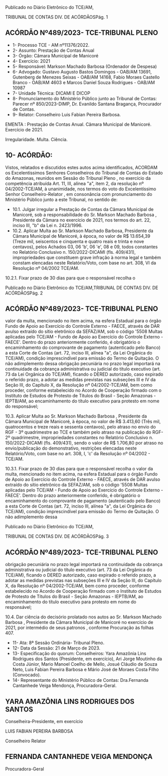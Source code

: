 Publicado  no  Diário  Eletrônico do TCE/AM,

TRIBUNAL DE CONTAS DIV. DE ACÓRDÃOSPág. 1

## ACÓRDÃO Nº489/2023- TCE-TRIBUNAL PLENO

- 1- Processo TCE - AM nº11376/2022.
- 2- Assunto: Prestação de Contas Anual
- 3- Órgão: Câmara Municipal de Manicoré
- 4- Exercício: 2021
- 5- Responsável: Markson Machado Barbosa (Ordenador de Despesa)
- 6- Advogado: Gustavo  Augusto  Bastos  Domingos  -  OAB/AM  13691,  Gutenberg  de Menezes Seixas - OAB/AM 14168, Fabio Moraes Castello Branco - OAB/AM 4603 e Marcos Daniel Souza Rodrigues - OAB/AM 10987
- 7- Unidade Técnica: DICAMI E DICOP
- 8- Pronunciamento  do  Ministério  Público  junto  ao  Tribunal  de  Contas: Parecer  nº 850/2023-DIMP, Dr. Evanildo Santana Bragança, Procurador de Contas.
- 9- Relator: Conselheiro Luis Fabian Pereira Barbosa.

EMENTA : Prestação  de  Contas  Anual. Câmara Municipal de Manicoré. Exercício de 2021.

Irregularidade. Multa. Ciência.

## 10-  ACÓRDÃO:

Vistos, relatados e discutidos estes autos acima identificados, ACORDAM os Excelentíssimos Senhores Conselheiros do Tribunal de Contas do Estado do Amazonas, reunidos em Sessão do Tribunal Pleno , no exercício da competência atribuída Art. 11, III, alínea "a", item 2, da resolução nº 04/2002-TCE/AM, à unanimidade, nos termos do voto do  Excelentíssimo  Senhor  Conselheiro-Relator ,  em  consonância com  pronunciamento do Ministério Público junto a este Tribunal, no sentido de:

- 10.1. Julgar irregular a Prestação  de  Contas  da  Câmara  Municipal  de Manicoré,  sob  a  responsabilidade  do Sr.  Markson  Machado  Barbosa , Presidente da Câmara no exercício de 2021, nos termos do art. 22, inciso III, "b" da Lei n. 2423/1996.
- 10.2. Aplicar Multa ao Sr. Markson Machado Barbosa, Presidente da Câmara Municipal  de  Manicoré,  à  época,  no  valor  de R$  13.654,39 (Treze  mil, seiscentos  e  cinquenta  e  quatro  reais  e  trinta  e  nove  centavos),  pelos Achados  03,  06  'b',  06  'e',  08  e  09,  todos  constantes  no  Relatório Conclusivo n. 150/2022-DICAMI (fls. 409/431), impropriedades que constituem  grave  infração  à  norma  legal  e  também  constam  elencadas neste Relatório/Voto, com base no art. 308, VI da Resolução nº 04/2002 TCE/AM.

10.2.1.  Fixar prazo de 30 dias para que o responsável recolha o

Publicado  no  Diário  Eletrônico do TCE/AM,TRIBUNAL DE CONTAS DIV. DE ACÓRDÃOSPág. 2

## ACÓRDÃO Nº489/2023- TCE-TRIBUNAL PLENO

valor da  multa,  mencionado  no  item  acima,  na  esfera Estadual  para  o  órgão  Fundo  de  Apoio  ao  Exercício  do Controle Externo - FAECE, através de DAR avulso extraído do  sítio  eletrônico  da  SEFAZ/AM,  sob  o  código  '5508  Multas aplicadas pelo TCE/AM  -  Fundo  de  Apoio  ao Exercício  do  Controle  Externo  -  FAECE'.  Dentro  do  prazo anteriormente conferido, é obrigatório o encaminhamento do comprovante de pagamento (autenticado pelo Banco) a esta Corte  de  Contas  (art.  72,  inciso  III,  alínea  "a",  da  Lei Orgânica do TCE/AM), condição imprescindível para emissão do Termo de Quitação. O não adimplemento dessa obrigação pecuniária no prazo legal importará na continuidade da cobrança administrativa ou judicial do título executivo  (art.  73  da  Lei  Orgânica  do  TCE/AM),  ficando  o DERED autorizado, caso expirado o referido prazo, a adotar as medidas previstas nas subseções III e IV da Seção III, do Capítulo  X,  da  Resolução  nº  04/2002-TCE/AM,  bem  como proceder, conforme estabelecido no Acordo de Cooperação firmado com o Instituto de Estudos de Protesto de Títulos do Brasil - Seção Amazonas - IEPTB/AM, ao encaminhamento do título executivo para protesto em nome do responsável;

10.3. Aplicar Multa ao Sr. Markson  Machado  Barbosa , Presidente da Câmara Municipal de Manicoré, à época, no valor de R$ 3.413,60 (Três mil, quatrocentos e treze reais e sessenta centavos),  pelo atraso no envio do RGF - 3º quadrimestre ao TCE e também pelo atraso na publicação do RGF-2º quadrimestre, impropriedades constantes no Relatório Conclusivo  n.  150/2022-DICAMI  (fls.  409/431),  sendo  o  valor  de R$ 1.706,80 por  atraso  no  envio/publicação  do  demonstrativo,  restrições elencadas neste Relatório/Voto, com base no art. 308, I, 'c' da Resolução nº 04/2002 - TCE/AM.

10.3.1.  Fixar prazo de 30 dias para que o responsável recolha o valor da  multa,  mencionado  no  item  acima,  na  esfera Estadual  para  o  órgão  Fundo  de  Apoio  ao  Exercício  do Controle Externo - FAECE, através de DAR avulso extraído do  sítio  eletrônico  da  SEFAZ/AM,  sob  o  código  '5508  Multas aplicadas pelo TCE/AM  -  Fundo  de  Apoio  ao Exercício  do  Controle  Externo  -  FAECE'.  Dentro  do  prazo anteriormente conferido, é obrigatório o encaminhamento do comprovante de pagamento (autenticado pelo Banco) a esta Corte  de  Contas  (art.  72,  inciso  III,  alínea  "a",  da  Lei Orgânica do TCE/AM), condição imprescindível para emissão do Termo de Quitação. O não adimplemento dessa

Publicado  no  Diário  Eletrônico do TCE/AM,

TRIBUNAL DE CONTAS DIV. DE ACÓRDÃOSPág. 3

## ACÓRDÃO Nº489/2023- TCE-TRIBUNAL PLENO

obrigação pecuniária no prazo legal importará na continuidade da cobrança administrativa ou judicial do título executivo  (art.  73  da  Lei  Orgânica  do  TCE/AM),  ficando  o DERED autorizado, caso expirado o referido prazo, a adotar as medidas previstas nas subseções III e IV da Seção III, do Capítulo  X,  da  Resolução  nº  04/2002-TCE/AM,  bem  como proceder, conforme estabelecido no Acordo de Cooperação firmado com o Instituto de Estudos de Protesto de Títulos do Brasil - Seção Amazonas - IEPTB/AM, ao encaminhamento do título executivo para protesto em nome do responsável;

10.4. Dar ciência do decisório prolatado nos autos ao Sr. Markson Machado Barbosa , Presidente  da  Câmara Municipal de  Manicoré no exercício de 2021, por intermédio de seus patronos ,  conforme Procuração às folhas 407.

- 11-  Ata: 8ª Sessão Ordinária- Tribunal Pleno.
- 12-  Data da Sessão: 21 de Março de 2023.
- 13-  Especificação  do  quorum: Conselheiros:  Yara  Amazônia  Lins  Rodrigues  dos Santos (Presidente, em exercício), Ari Jorge Moutinho da Costa Júnior, Mario Manoel Coelho de Mello, Josué Cláudio de Souza Neto, Luis Fabian Pereira Barbosa e Mário José de Moraes Costa Filho (Convocado).
- 14-  Representante do Ministério Público de Contas: Dra.Fernanda Cantanhede Veiga Mendonça, Procuradora-Geral.

## YARA AMAZÔNIA LINS RODRIGUES DOS SANTOS

Conselheira-Presidente, em exercício

LUIS FABIAN PEREIRA BARBOSA

Conselheiro Relator

## FERNANDA CANTANHEDE VEIGA MENDONÇA

Procuradora-Geral
